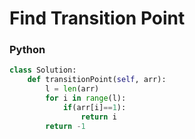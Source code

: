 # Find Transition Point
 
### Python
```py
class Solution:
    def transitionPoint(self, arr): 
        l = len(arr)
        for i in range(l):
            if(arr[i]==1):
                return i
        return -1
```
